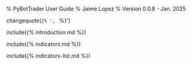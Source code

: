 % PyBotTrader User Guide
% Jaime Lopez
% Version 0.0.8 - Jan. 2025

changequote(`{% ', ` %}')

include({% introduction.md %})

include({% indicators.md %})

include({% indicators-list.md %})
